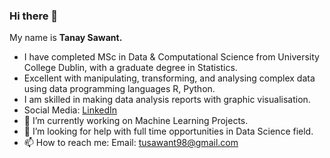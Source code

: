 ### Hi there 👋
My name is **Tanay Sawant.** 
* I have completed MSc in Data & Computational Science from University College Dublin, with a
graduate degree in Statistics.
* Excellent with manipulating, transforming, and analysing complex data using data
programming languages R, Python.
* I am skilled in making data analysis reports with graphic visualisation.
* Social Media:  [LinkedIn](http://www.linkedin.com/in/tanay-sawant)
* 🔭 I’m currently working on Machine Learning Projects.
* 🤔 I’m looking for help with full time opportunities in Data Science field.
* 📫 How to reach me: Email: tusawant98@gmail.com

